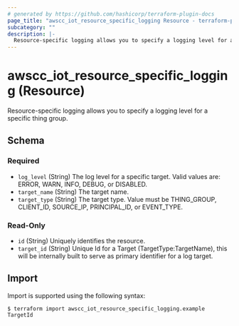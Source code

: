 ```yaml
---
# generated by https://github.com/hashicorp/terraform-plugin-docs
page_title: "awscc_iot_resource_specific_logging Resource - terraform-provider-awscc"
subcategory: ""
description: |-
  Resource-specific logging allows you to specify a logging level for a specific thing group.
---
```


# awscc_iot_resource_specific_logging (Resource)

Resource-specific logging allows you to specify a logging level for a specific thing group.



<!-- schema generated by tfplugindocs -->
## Schema

### Required

- `log_level` (String) The log level for a specific target. Valid values are: ERROR, WARN, INFO, DEBUG, or DISABLED.
- `target_name` (String) The target name.
- `target_type` (String) The target type. Value must be THING_GROUP, CLIENT_ID, SOURCE_IP, PRINCIPAL_ID, or EVENT_TYPE.

### Read-Only

- `id` (String) Uniquely identifies the resource.
- `target_id` (String) Unique Id for a Target (TargetType:TargetName), this will be internally built to serve as primary identifier for a log target.

## Import

Import is supported using the following syntax:

```shell
$ terraform import awscc_iot_resource_specific_logging.example TargetId
```
